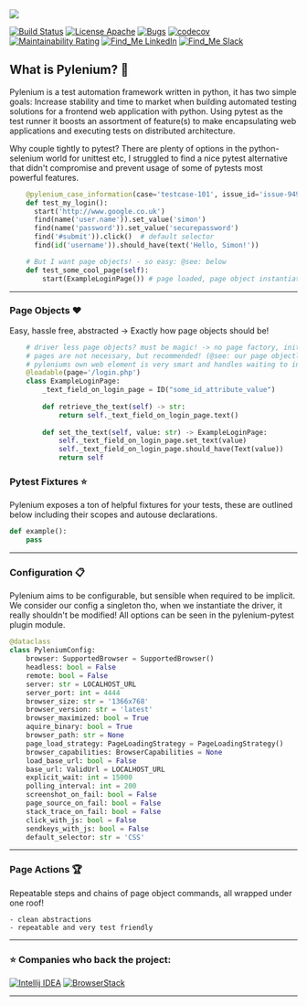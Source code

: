 <kbd>
  <img src="https://github.com/symonk/pylenium/blob/master/.github/.images/pylenium_logo.png">
</kbd>
  <p></p>

[![Build Status](https://api.travis-ci.org/symonk/pylenium.svg?branch=master)](https://travis-ci.org/symonk/pylenium)
[![License Apache](https://img.shields.io/badge/license-Apache%202-brightgreen.svg)](https://github.com/symonk/pylenium/blob/master/LICENSE)
[![Bugs](https://sonarcloud.io/api/project_badges/measure?project=symonk_pylenium&metric=bugs)](https://sonarcloud.io/dashboard?id=symonk_pylenium)
[![codecov](https://codecov.io/gh/symonk/pytest-pylenium/branch/master/graph/badge.svg)](https://codecov.io/gh/symonk/pytest-pylenium)
[![Maintainability Rating](https://sonarcloud.io/api/project_badges/measure?project=symonk_pylenium&metric=sqale_rating)](https://sonarcloud.io/dashboard?id=symonk_pylenium)
[![Find_Me LinkedIn](https://img.shields.io/badge/Find_Me-LinkedIn-brightgreen.svg)](https://www.linkedin.com/in/simonk09/)
[![Find_Me Slack](https://img.shields.io/badge/Find_Me-Slack-brightgreen.svg)](https://testersio.slack.com)

## What is Pylenium? :flags: 
Pylenium is a test automation framework written in python, it has two simple goals:  Increase stability and time to market
when building automated testing solutions for a frontend web application with python.  Using pytest as the test runner it boosts an assortment of feature(s) to make encapsulating web applications and executing tests on distributed architecture.

Why couple tightly to pytest? There are plenty of options in the python-selenium world for unittest etc, I struggled to find a nice pytest alternative that didn't compromise and prevent usage of some of pytests most powerful features.

```python
    @pylenium_case_information(case='testcase-101', issue_id='issue-949', description='Logging in is so easy!')
    def test_my_login():
      start('http://www.google.co.uk')
      find(name('user.name')).set_value('simon')
      find(name('password')).set_value('securepassword')
      find('#submit')).click()  # default selector
      find(id('username')).should_have(text('Hello, Simon!'))      

    # But I want page objects! - so easy: @see: below
    def test_some_cool_page(self):
        start(ExampleLoginPage()) # page loaded, page object instantiated!
```

---

### Page Objects :hearts:
Easy, hassle free, abstracted -> Exactly how page objects should be!

```python
    # driver less page objects? must be magic! -> no page factory, init elements or messing with driver code
    # pages are not necessary, but recommended! (@see: our page objectless example code!)
    # pyleniums own web element is very smart and handles waiting to increase stability
    @loadable(page='/login.php')
    class ExampleLoginPage:
        _text_field_on_login_page = ID("some_id_attribute_value")
    
        def retrieve_the_text(self) -> str:
            return self._text_field_on_login_page.text()
    
        def set_the_text(self, value: str) -> ExampleLoginPage:
            self._text_field_on_login_page.set_text(value)
            self._text_field_on_login_page.should_have(Text(value))
            return self
```

### Pytest Fixtures :star:
Pylenium exposes a ton of helpful fixtures for your tests, these are outlined below including their scopes and autouse
declarations.

```python
def example():
    pass
```
    
---

### Configuration :clipboard:
Pylenium aims to be configurable, but sensible when required to be implicit.  We consider our config a singleton tho,
when we instantiate the driver, it really shouldn't be modified! All options can be seen in the pylenium-pytest plugin
module.


```python
@dataclass
class PyleniumConfig:
    browser: SupportedBrowser = SupportedBrowser()
    headless: bool = False
    remote: bool = False
    server: str = LOCALHOST_URL
    server_port: int = 4444
    browser_size: str = '1366x768'
    browser_version: str = 'latest'
    browser_maximized: bool = True
    aquire_binary: bool = True
    browser_path: str = None
    page_load_strategy: PageLoadingStrategy = PageLoadingStrategy()
    browser_capabilities: BrowserCapabilities = None
    load_base_url: bool = False
    base_url: ValidUrl = LOCALHOST_URL
    explicit_wait: int = 15000
    polling_interval: int = 200
    screenshot_on_fail: bool = False
    page_source_on_fail: bool = False
    stack_trace_on_fail: bool = False
    click_with_js: bool = False
    sendkeys_with_js: bool = False
    default_selector: str = 'CSS'
```
---

### Page Actions :trophy:
Repeatable steps and chains of page object commands, all wrapped under one roof!

    - clean abstractions
    - repeatable and very test friendly
    
---

###  :star: Companies who back the project:

[![Intellij IDEA](https://cloud.google.com/tools/images/icon_IntelliJIDEA.png )](http://www.jetbrains.com/idea)
[![BrowserStack](https://www.browserstack.com/images/mail/browserstack-logo-footer.png)](https://www.browserstack.com)

---
